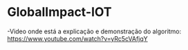 # GlobalImpact-IOT

-Video onde está a explicação e demonstração do algoritmo: https://www.youtube.com/watch?v=yRc5cVAfjqY
